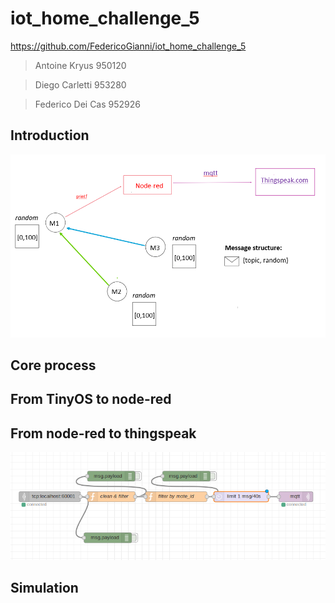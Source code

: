 # iot_home_challenge_5

https://github.com/FedericoGianni/iot_home_challenge_5

> Antoine Kryus 950120

> Diego Carletti 953280

> Federico Dei Cas 952926


## Introduction

![scenario](/scenario.PNG)

## Core process

## From TinyOS to node-red

## From node-red to thingspeak

![flows](/flow.PNG)

## Simulation



